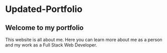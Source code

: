 # Updated-Portfolio

## Welcome to my portfolio

This website is all about me. Here you can learn more about me as a person and my work as a Full Stack Web Developer.

